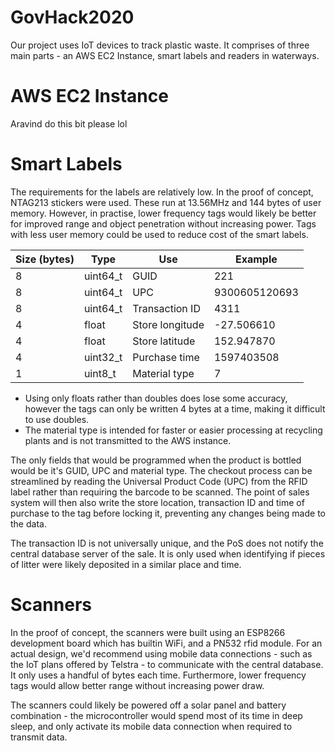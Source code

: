 # GovHack2020

Our project uses IoT devices to track plastic waste. It comprises of three main parts - an AWS EC2 Instance, smart labels and readers in waterways.

# AWS EC2 Instance
Aravind do this bit please lol

# Smart Labels
The requirements for the labels are relatively low. In the proof of concept, NTAG213 stickers were used. These run at 13.56MHz and 144 bytes of user memory. However, in practise, lower frequency tags would likely be better for improved range and object penetration without increasing power. Tags with less user memory could be used to reduce cost of the smart labels.

| Size (bytes) | Type     | Use             | Example       |
|--------------|----------|-----------------|---------------|
| 8            | uint64_t | GUID            | 221           |
| 8            | uint64_t | UPC             | 9300605120693 |
| 8            | uint64_t | Transaction ID  | 4311          |
| 4            | float    | Store longitude | -27.506610    |
| 4            | float    | Store latitude  | 152.947870    |
| 4            | uint32_t | Purchase time   | 1597403508    |
| 1            | uint8_t  | Material type   | 7             |

- Using only floats rather than doubles does lose some accuracy, however the tags can only be written 4 bytes at a time, making it difficult to use doubles. 
- The material type is intended for faster or easier processing at recycling plants and is not transmitted to the AWS instance.

The only fields that would be programmed when the product is bottled would be it's GUID, UPC and material type. The checkout process can be streamlined by reading the Universal Product Code (UPC) from the RFID label rather than requiring the barcode to be scanned. The point of sales system will then also write the store location, transaction ID and time of purchase to the tag before locking it, preventing any changes being made to the data.

The transaction ID is not universally unique, and the PoS does not notify the central database server of the sale. It is only used when identifying if pieces of litter were likely deposited in a similar place and time.

# Scanners
In the proof of concept, the scanners were built using an ESP8266 development board which has builtin WiFi, and a PN532 rfid module. For an actual design, we'd recommend using mobile data connections - such as the IoT plans offered by Telstra - to communicate with the central database. It only uses a handful of bytes each time. Furthermore, lower frequency tags would allow better range without increasing power draw. 

The scanners could likely be powered off a solar panel and battery combination - the microcontroller would spend most of its time in deep sleep, and only activate its mobile data connection when required to transmit data. 
